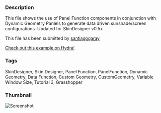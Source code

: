 ### Description
This file shows the use of Panel Function components  in conjunction with Dynamic Geometry Panlels to generate data driven sunshade/screen configurations. Updated for SkinDesigner v0.5x

This file has been submitted by [santiagogaray](https://github.com/santiagogaray)

[Check out this example on Hydra!](http://hydrashare.github.io/hydra/viewer?owner=santiagogaray&fork=hydra&id=SD_PanelFunctions_2_Tutorial_3)
### Tags
SkinDesigner, Skin Designer, Panel Function, PanelFunction, Dynamic Geometry, Data Function, Custom Geometry, CustomGeometry, Variable Window Size, Tutorial 3, Grasshopper
### Thumbnail
![Screenshot](https://raw.githubusercontent.com/santiagogaray/hydra/master/SD_PanelFunctions_2_Tutorial_3/thumbnail.png)
